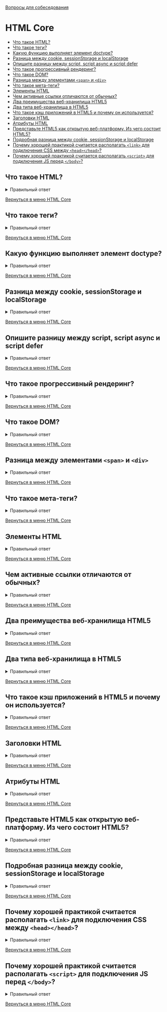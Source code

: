 [Вопросы для собеседования](README.md)

# HTML Core

+ [Что такое HTML?](#Что-такое-HTML)
+ [Что такое теги?](#Что-такое-теги?)
+ [Какую функцию выполняет элемент doctype?](#Какую-функцию-выполняет-элемент-doctype?)
+ [Разница между cookie, sessionStorage и localStorage](#Разница-между-cookie-sessionStorage-и-localStorage)
+ [Опишите разницу между script, script async и script defer](#Опишите-разницу-между-script-script-async-и-script-defer)
+ [Что такое прогрессивный рендеринг?](#Что-такое-прогрессивный-рендеринг?)
+ [Что такое DOM?](#Что-такое-DOM?)
+ [Разница между элементами `<span>` и `<div>`](#Разница-между-элементами-`<span>`-и-`<div>`)
+ [Что такое мета-теги?](#Что-такое-мета-теги?)
+ [Элементы HTML](#Элементы-HTML)
+ [Чем активные ссылки отличаются от обычных?](#Чем-активные-ссылки-отличаются-от-обычных?)
+ [Два преимущества веб-хранилища HTML5](#Два-преимущества-веб-хранилища-HTML5)
+ [Два типа веб-хранилища в HTML5](#Два-типа-веб-хранилища-в-HTML5)
+ [Что такое кэш приложений в HTML5 и почему он используется?](#Что-такое-кэш-приложений-в-HTML5-и-почему-он-используется?)
+ [Заголовки HTML](#Заголовки-HTML)
+ [Атрибуты HTML](#Атрибуты-HTML)
+ [Представьте HTML5 как открытую веб-платформу. Из чего состоит HTML5?](#Представьте-HTML5-как-открытую-веб-платформу.-Из-чего-состоит-HTML5?)
+ [Подробная разница между cookie, sessionStorage и localStorage](#Подробная-разница-между-cookie,-sessionStorage-и-localStorage)
+ [Почему хорошей практикой считается располагать `<link>` для подключения CSS между `<head></head>`?](#Почему-хорошей-практикой-считается-располагать-`<link>`-для-подключения-CSS-между-`<head></head>`?)
+ [Почему хорошей практикой считается располагать `<script>` для подключения JS перед `</body>`?](#Почему-хорошей-практикой-считается-располагать-`<script>`-для-подключения-JS-перед-`</body>`?)



## Что такое HTML?

<details> 
  <summary>Правильный ответ</summary>
  HTML — это сокращение от «Язык разметки гипертекста» и является языком Всемирной паутины. Это стандартный язык форматирования текста, используемый для создания и отображения страниц в Интернете. HTML-документы состоят из двух частей: содержимого и тегов, которые форматируют его для правильного отображения на страницах.
</details>

[Вернуться в меню HTML Core](#html-core)

## Что такое теги?

<details> 
  <summary>Правильный ответ</summary>
Теги — это навигационные ключевые слова, которые используют пользователи для того, чтобы находить нужные материалы и информацию.
Содержимое помещается между тегами HTML, чтобы его правильно отформатировать. В нем используются символы «меньше» (<) и «больше» (>). В качестве закрывающего тега также используется косая черта.

Пример:

`<strong>sample</strong>`

</details>

[Вернуться в меню HTML Core](#html-core)

## Какую функцию выполняет элемент doctype?

<details> 
  <summary>Правильный ответ</summary>
	С помощью этого элемента указывается тип текущего документа. Т.е. элемент необходим для правильного отображения и работы страницы в браузере.
</details>

[Вернуться в меню HTML Core](#html-core)

## Разница между cookie, sessionStorage и localStorage

<details> 
  <summary>Правильный ответ</summary>

`sessionStorage` — хранит информацию в браузере, пока не закрыта вкладка, после ее закрытия — информация удаляется.  
`localStorage` — хранит информацию в браузере даже после того, как вкладка закрыта, не имеет срока жизни.  
`cookies` — хранят информацию, имеют срок жизни (expires), отправляются на сервер с запросом.

`Сookie`, `sessionStorage` и `localStorage` – это технологии для хранения данных в браузере на стороне клиента. Различия заключаются в использовании и хранении данных.

`Cookie` – небольшой и наиболее защищенный способ хранения данных пользователя, который отправляется сервером в браузер, а затем сохраняется в браузере клиента.  
`LocalStorage` и `sessionStorage` предназначены для хранения данных на клиенте, их нельзя прочитать с сервера, и они не подходят для хранения конфиденциальных данных.
</details>

[Вернуться в меню HTML Core](#html-core)

##  Опишите разницу между script, script async и script defer

<details> 
  <summary>Правильный ответ</summary>
  
`script` — браузер начнет загружать файл JS, как только встретит строку с его вызовом, при этом загрузка браузером оставшейся части HTML страницы, продолжится после того, как будет выполнен js скрипт.

`script-async` — браузер не остановит обработку HTML страницы, а будет читать ее дальше. После того как скрипт загрузится — он выполнится, не дожидаясь загрузки всей HTML страницы. Если скриптов несколько — первым отработает тот, который быстрее загрузится.

При использовании `script-defer` — также будет асинхронное выполнение скрипта, но в отличие от script-async — первым сработает тот скрипт, который встретился раньше. Еще одно отличие от async — это то, что script-defer сработает, когда вся страница HTML будет обработана браузером.
</details>

[Вернуться в меню HTML Core](#html-core)

## Что такое прогрессивный рендеринг?

<details> 
  <summary>Правильный ответ</summary>
	Это процесс отрисовки контента страницы по мере его прогрузки (прогрессивно). Например, сначала рисуется текст, потом изображения, таблицы и т.п.
</details>

[Вернуться в меню HTML Core](#html-core)

## Что такое DOM?

<details> 
  <summary>Правильный ответ</summary>

`DOM` (Document Object Model, объектная модель документа) — это программный интерфейс к HTML-документам. Этот интерфейс позволяет воздействовать на документ из скриптов, меняя его оформление, стили, содержимое. В DOM документ представлен в виде дерева узлов.
</details>

[Вернуться в меню HTML Core](#html-core)

## Разница между элементами `<span>` и `<div>`

<details> 
  <summary>Правильный ответ</summary>

Элементы `<div>` нужно использовать для оформления разделов документа. А элементы `<span>` — в роли контейнеров для небольших объёмов текста, для изображений и других подобных элементов страниц.

Надо отметить, что нельзя помещать блочные элементы в строчные. Вот пример, в котором показано, кроме прочего, неправильное размещение блочного элемента внутри строчного (это — фрагмент `<div>I'm illegal</div>, размещённый внутри элемента <span>`):
</details>

[Вернуться в меню HTML Core](#html-core)

## Что такое мета-теги?

<details> 
  <summary>Правильный ответ</summary>

Мета-теги — это теги, находящиеся в теге страницы <head> и описывающие содержимое страницы. Мета-теги не выводятся на странице. Они имеются лишь в её коде.

Их основная задача заключается в том, чтобы кратко описывать содержимое страниц поисковым системам. Вот пример:

```html
<head>
  <meta charset="UTF-8">
  <meta name="description" content="Description search engines use">
  <meta name="keywords" content="Keywords, of, your, page">
  <meta name="author" content="Me">
  <meta name="viewport" content="width=device-width initial-scale=1.0">
</head>
```
</details>

[Вернуться в меню HTML Core](#html-core)

## Элементы HTML

<details> 
  <summary>Правильный ответ</summary>

Основные элементы являются основой любого HTML документа. Вы увидите эти элементы в исходном коде для всех веб-страниц после задания типа документа на первой строке на странице. DOCTYPE определяет, какую версию (X) HTML эта страница использу `<HTML>` и закрывающим `</ HTML>`.

Элемент `<html>` называется корневым элементом;

`<header>` представляет блок заголовка страницы; 

`<main>` - основной контент страницы; 

`<section>` используется внутри `<main>`, чтобы разделить `<main>` на секции;

`<footer>` - подвал страницы;

`<aside>` представляет боковой блок страницы.

</details>

[Вернуться в меню HTML Core](#html-core)

## Чем активные ссылки отличаются от обычных?

<details> 
  <summary>Правильный ответ</summary>

Цвет по умолчанию для обычных и активных ссылок — синий. Некоторые браузеры распознают активную ссылку, когда на нее наводится курсор мыши; другие распознают активные ссылки, когда ссылка находится в фокусе. Те ссылки, на которые нет курсора мыши, считаются обычными ссылками.

</details>

[Вернуться в меню HTML Core](#html-core)

## Два преимущества веб-хранилища HTML5

<details> 
  <summary>Правильный ответ</summary>

Два основных преимущества веб-хранилища HTML5:

1. Он может хранить до 10 МБ данных, что, безусловно, больше, чем у файлов cookie.

2. Данные веб-хранилища не могут быть переданы с помощью HTTP-запроса. Это помогает повысить производительность приложения.
</details>

[Вернуться в меню HTML Core](#html-core)

## Два типа веб-хранилища в HTML5

<details> 
  <summary>Правильный ответ</summary>

Два типа хранения HTML5:

Хранение сессий: Он хранит данные только текущего сеанса. Это означает, что данные, хранящиеся в хранилище сеансов, автоматически удаляются при закрытии браузера.

Локальное хранилище: Локальное хранилище — это еще один тип веб-хранилища HTML5. В локальном хранилище данные не удаляются автоматически при закрытии текущего окна браузера.

</details>

[Вернуться в меню HTML Core](#html-core)

## Что такое кэш приложений в HTML5 и почему он используется?

<details> 
  <summary>Правильный ответ</summary>

Концепция кэша приложения означает, что веб-приложение кэшируется. Доступ к нему возможен без необходимости подключения к Интернету.

Некоторые преимущества кэша приложений:

1. Офлайн-просмотр – Веб-пользователи также могут использовать приложение, когда они не в сети.
2. Скорость - Кэшированные ресурсы загружаются быстрее
3. Уменьшение нагрузки на сервер – Веб-браузер будет загружать только обновленные ресурсы с сервера.

</details>

[Вернуться в меню HTML Core](#html-core)

## Заголовки HTML

<details> 
  <summary>Правильный ответ</summary>

В HTML существует шесть тегов заголовков разного размера: `<h1>`, `<h2>`, `<h3>`, `<h4>`, `<h5>`, `<h6>`.
Заголовок первого уровня — самый важный, заголовок шестого уровня — самый малозначимый, но всё же заголовок. По умолчанию, если не написаны другие стили, заголовки разных уровней в браузере отличаются размером.
</details> 

[Вернуться в меню HTML Core](#html-core)

## Атрибуты HTML

<details> 
  <summary>Правильный ответ</summary>

Атрибуты сообщают дополнительные сведения об элементе. Для разных сведений — разные атрибуты.
Имя атрибута говорит браузеру, какой признак нужно поменять, а значение — каким этот признак должен стать. Например, значение атрибута с именем href представляет собой адрес ресурса, на который можно перейти. Ещё один атрибут — target. Он «нацеливает» браузер, сообщая, где открыть ссылку, — например, в этой вкладке или в новой. 

```html
<a href="http://info.cern.ch" target="_blank">Сайт о первом веб-сайте
</a>
```
`alt`
Атрибут показывает на странице текст, в случае, если изображение не загрузилось.
`type`
Нужен, чтобы задать полю ввода тип.
`placeholder`
Даёт пользователю подсказку, как можно заполнить поле ввода.
`lang`
Помогает определить язык элемента.

</details>

[Вернуться в меню HTML Core](#html-core)

## Представьте HTML5 как открытую веб-платформу. Из чего состоит HTML5?

<details> 
  <summary>Правильный ответ</summary>

1. Семантика. Позволяет более точно описать из чего состоит контент.
2. Связанность. Позволяет общаться с сервером новыми и инновационными способами.
3. Офлайн и хранилище. Позволяют страницам хранить данные локально на клиентской стороне и более эффективно работать в офлайне.
4. Мультимедиа. Ставит создание видео и аудио на первое место в вебе.
5. 2D- и 3D-графика и эффекты. Позволяет расширить возможности презентации.
6. Производительность и интеграция. Обеспечивает большую скорость оптимизации и лучшее использование аппаратных средств.
7. Доступ к устройствам. Позволяет взаимодействовать с различными устройствами ввода и вывода.
8. Стилизация. Позволяет создавать более сложные темы оформления.

</details>

[Вернуться в меню HTML Core](#html-core)

## Подробная разница между cookie, sessionStorage и localStorage

<details> 
  <summary>Правильный ответ</summary>
  
`Cookie`  
Инициатор: клиент или сервер. Сервер может использовать заголовок Set-Cookie.  
Срок хранения: устанавливается вручную.  
Хранение между сессиями: зависит от установки срока хранения.  
Связь с доменом: да.  
Отправка на сервер с каждым HTTP-запросом: автоматически, с помощью заголовка Cookie.  
Емкость, на один домен: 4 КБ. 
Доступность: в любом окне.


`Local Storage`  
Инициатор: клиент.  
Срок хранения: всегда.  
Хранение между сессиями: да.  
Связь с доменом: нет.  
Отправка на сервер с каждым HTTP-запросом: нет.  
Емкость, на один домен: 5 МБ.  
Доступность: в любом окне.  


`Session Storage`  
Инициатор: клиент.  
Срок хранения: до закрытия вкладки.  
Хранение между сессиями: нет.  
Отправка на сервер с каждым HTTP-запросом: нет.  
Емкость, на один домен: 5 МБ.  
Доступность: в той же вкладке.  

</details>

[Вернуться в меню HTML Core](#html-core)

## Почему хорошей практикой считается располагать `<link>` для подключения CSS между `<head></head>`?

<details> 
  <summary>Правильный ответ</summary>

Необходимость помещать теги <link> внутри шапки сайта описана в спецификации. Кроме того, размещение в верхней части разметки позволяет загружать страницу постепенно, что хорошо отражается на опыте использования. Проблема, возникающая при размещении таблиц стилей в нижней части страницы, заключается в том, что этот порядок препятствует прогрессивной загрузке страницы во многих браузерах. В том числе в Internet Explorer. Некоторые браузеры блокируют загрузку страницы, чтобы избежать перерисовки элемента, если его стили изменятся. Все это время пользователь будет смотреть на белый экран. Такое поведение браузеров предотвращает мерцание или отрисовку нестилизованых элементов.

</details>

[Вернуться в меню HTML Core](#html-core)

## Почему хорошей практикой считается располагать `<script>` для подключения JS перед `</body>`?

<details> 
  <summary>Правильный ответ</summary>

Теги `<script>` блокируют отрисовку HTML на то время, пока они скачиваются и исполняются. Скачивание скриптов в конце позволяет сперва распарсить и показать пользователю весь HTML.

Исключением является случай, когда в вашем скрипте содержится document.write(). Но на сегодняшний день его использование не считается хорошей практикой. К тому же, расположение скриптов внизу разметки означает, что браузер не может начать их скачивать до тех пор, пока не отрисован весь документ. Единственным рабочим способом, при котором `<script>` будет расположен внутри `<head>`, является добавление атрибута `defer`.

</details>

[Вернуться в меню HTML Core](#html-core)